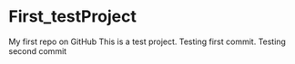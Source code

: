 # First_testProject
My first repo on GitHub
This is a test project.
Testing first commit.
Testing second commit
